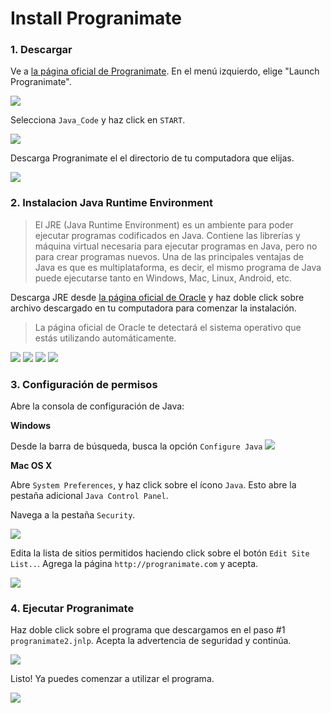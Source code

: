# Install Progranimate

### 1. Descargar
Ve a [la página oficial de Progranimate](http://www.progranimate.com/). En el menú izquierdo, elige "Launch Progranimate".

![](img/progranimate/step1.png)

Selecciona `Java_Code` y haz click en `START`.

![](img/progranimate/step2.png)

Descarga Progranimate el el directorio de tu computadora que elijas.

![](img/progranimate/step3.png)

### 2. Instalacion Java Runtime Environment
> El JRE (Java Runtime Environment) es un ambiente para poder ejecutar programas codificados en Java. Contiene las librerías y máquina virtual necesaria para ejecutar programas en Java, pero no para crear programas nuevos. Una de las principales ventajas de Java es que es multiplataforma, es decir, el mismo programa de Java puede ejecutarse tanto en Windows, Mac, Linux, Android, etc.

Descarga JRE desde [la página oficial de Oracle](https://www.java.com/en/download/) y haz doble click sobre archivo descargado en tu computadora para comenzar la instalación.

> La página oficial de Oracle te detectará el sistema operativo que estás utilizando automáticamente.

![](img/progranimate/step4.png)
![](img/progranimate/step5.png)
![](img/progranimate/step6.png)
![](img/progranimate/step7.png)

### 3. Configuración de permisos
Abre la consola de configuración de Java:

**Windows**

Desde la barra de búsqueda, busca la opción `Configure Java`
![](img/progranimate/step8.png)

**Mac OS X**

Abre `System Preferences`, y haz click sobre el ícono `Java`. Esto abre la pestaña adicional `Java Control Panel`.

Navega a la pestaña `Security`.

![](img/progranimate/step9.png)

Edita la lista de sitios permitidos haciendo click sobre el botón `Edit Site List..`. Agrega la página `http://progranimate.com` y acepta.

![](img/progranimate/step10.png)

### 4. Ejecutar Progranimate
Haz doble click sobre el programa que descargamos en el paso #1 `progranimate2.jnlp`. Acepta la advertencia de seguridad y continúa.

![](img/progranimate/step11.png)

Listo! Ya puedes comenzar a utilizar el programa.

![](img/progranimate/step12.png)









